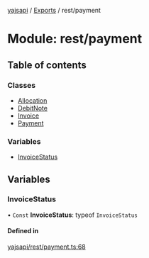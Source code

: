 [yajsapi](../README.md) / [Exports](../modules.md) / rest/payment

# Module: rest/payment

## Table of contents

### Classes

- [Allocation](../classes/rest_payment.allocation.md)
- [DebitNote](../classes/rest_payment.debitnote.md)
- [Invoice](../classes/rest_payment.invoice.md)
- [Payment](../classes/rest_payment.payment.md)

### Variables

- [InvoiceStatus](rest_payment.md#invoicestatus)

## Variables

### InvoiceStatus

• `Const` **InvoiceStatus**: typeof `InvoiceStatus`

#### Defined in

[yajsapi/rest/payment.ts:68](https://github.com/golemfactory/yajsapi/blob/8f42a91/yajsapi/rest/payment.ts#L68)
